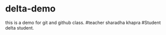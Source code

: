 # delta-demo
this is a demo for git and github class.
#teacher 
sharadha khapra
#Student
delta student.
